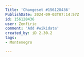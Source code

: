 ```yaml
---
Title: 'Changeset #156128436'
PublishDate: 2024-09-03T07:14:57Z
id: 156128436
user: Zenfiric
comment: 'Add #wikidata'
created_by: iD 2.30.2
tags:
- Montenegro

---
```

